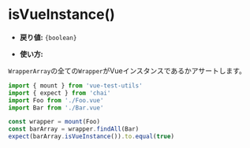 # isVueInstance()

- **戻り値:** `{boolean}`

- **使い方:**

`WrapperArray`の全ての`Wrapper`がVueインスタンスであるかアサートします。

```js
import { mount } from 'vue-test-utils'
import { expect } from 'chai'
import Foo from './Foo.vue'
import Bar from './Bar.vue'

const wrapper = mount(Foo)
const barArray = wrapper.findAll(Bar)
expect(barArray.isVueInstance()).to.equal(true)
```